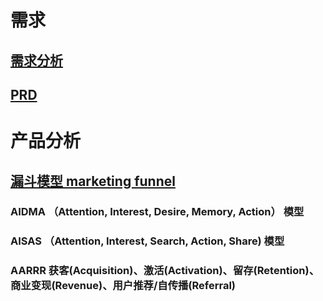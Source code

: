 
# 需求
## [需求分析](Requirement/Analysis.md)

## [PRD](Requirement/PRD.md)

# 产品分析
## [漏斗模型 marketing funnel]()
### AIDMA （Attention, Interest, Desire, Memory, Action） 模型 
### AISAS （Attention, Interest, Search, Action, Share) 模型
### AARRR 获客(Acquisition)、激活(Activation)、留存(Retention)、商业变现(Revenue)、用户推荐/自传播(Referral)
